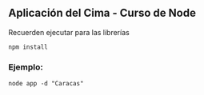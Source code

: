 ## Aplicación del Cima - Curso de Node

Recuerden ejecutar para las librerías
```
npm install
```

### Ejemplo:
```
node app -d "Caracas"
```

